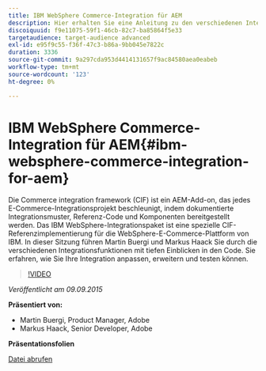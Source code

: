 ```yaml
---
title: IBM WebSphere Commerce-Integration für AEM
description: Hier erhalten Sie eine Anleitung zu den verschiedenen Integrationsfunktionen mit tiefen Einblicken in den Code. Erfahren Sie, wie Sie Ihre Integration anpassen, erweitern und testen können.
discoiquuid: f9e11075-59f1-46cb-82c7-ba85864f5e33
targetaudience: target-audience advanced
exl-id: e95f9c55-f36f-47c3-b86a-9bb045e7822c
duration: 3336
source-git-commit: 9a297cda953d4414131657f9ac84580aea0eabeb
workflow-type: tm+mt
source-wordcount: '123'
ht-degree: 0%

---
```


# IBM WebSphere Commerce-Integration für AEM{#ibm-websphere-commerce-integration-for-aem}

Die Commerce integration framework (CIF) ist ein AEM-Add-on, das jedes E-Commerce-Integrationsprojekt beschleunigt, indem dokumentierte Integrationsmuster, Referenz-Code und Komponenten bereitgestellt werden. Das IBM WebSphere-Integrationspaket ist eine spezielle CIF-Referenzimplementierung für die WebSphere-E-Commerce-Plattform von IBM. In dieser Sitzung führen Martin Buergi und Markus Haack Sie durch die verschiedenen Integrationsfunktionen mit tiefen Einblicken in den Code. Sie erfahren, wie Sie Ihre Integration anpassen, erweitern und testen können.

>[!VIDEO](https://video.tv.adobe.com/v/19375/?quality=9)

*Veröffentlicht am 09.09.2015*

**Präsentiert von:**

* Martin Buergi, Product Manager, Adobe
* Markus Haack, Senior Developer, Adobe

**Präsentationsfolien**

[Datei abrufen](assets/150909-aem-gems-ibm-websphere-commerce-integration.pdf)
<!--
[Get back to the Overview](https://helpx.adobe.com/de/experience-manager/kt/eseminars/gems/aem-index.html)
-->
